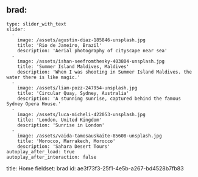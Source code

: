 brad:
  -
    type: slider_with_text
    slider:
      -
        image: /assets/agustin-diaz-185846-unsplash.jpg
        title: 'Rio de Janeiro, Brazil'
        description: 'Aerial photography of cityscape near sea'
      -
        image: /assets/ishan-seefromthesky-403804-unsplash.jpg
        title: 'Summer Island Maldives, Maldives'
        description: 'When I was shooting in Summer Island Maldives. the water there is like magic.'
      -
        image: /assets/liam-pozz-247954-unsplash.jpg
        title: 'Circular Quay, Sydney, Australia'
        description: 'A stunning sunrise, captured behind the famous Sydney Opera House.'
      -
        image: /assets/luca-micheli-422053-unsplash.jpg
        title: 'London, United Kingdom'
        description: 'Sunrise in London'
      -
        image: /assets/vaida-tamosauskaite-85608-unsplash.jpg
        title: 'Morocco, Marrakech, Morocco'
        description: 'Sahara Desert Tours'
    autoplay_after_load: true
    autoplay_after_interaction: false
title: Home
fieldset: brad
id: ae3f73f3-25f1-4e5b-a267-bd4528b7fb83
